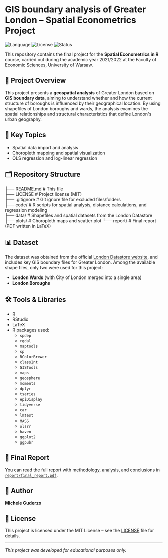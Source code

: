 # GIS boundary analysis of Greater London – Spatial Econometrics Project

![Language](https://img.shields.io/badge/code-R-blue?logo=r&logoColor=white)
![License](https://img.shields.io/badge/license-MIT-green?logo=open-source-initiative)
![Status](https://img.shields.io/badge/status-finished-success?style=flat&logo=github)

This repository contains the final project for the **Spatial Econometrics in R** course, carried out during the academic year 2021/2022 at the Faculty of Economic Sciences, University of Warsaw.

## 📌 Project Overview

This project presents a **geospatial analysis** of Greater London based on **GIS boundary data**, aiming to understand whether and how the current structure of boroughs is influenced by their geographical location. By using shapefiles of London boroughs and wards, the analysis examines the spatial relationships and structural characteristics that define London's urban geography.

## 🧠 Key Topics

- Spatial data import and analysis  
- Choropleth mapping and spatial visualization  
- OLS regression and log-linear regression  

## 🗂️ Repository Structure

├── README.md     # This file  
├── LICENSE       # Project license (MIT)  
├── .gitignore    # Git ignore file for excluded files/folders  
├── code/         # R scripts for spatial analysis, distance calculations, and regression modeling  
├── data/         # Shapefiles and spatial datasets from the London Datastore  
├── plots/        # Choropleth maps and scatter plot
└── report/       # Final report (PDF written in LaTeX)

## 📊 Dataset

The dataset was obtained from the official [London Datastore website](https://data.london.gov.uk/), and includes key GIS boundary files for Greater London. Among the available shape files, only two were used for this project:

- **London Wards** (with City of London merged into a single area)
- **London Boroughs**

## 🛠 Tools & Libraries

- R  
- RStudio  
- LaTeX  
- R packages used:
  - `spdep`
  - `rgdal`
  - `maptools`
  - `sp`
  - `RColorBrewer`
  - `classInt`
  - `GISTools`
  - `maps`
  - `geosphere`
  - `moments`
  - `dplyr`
  - `tseries`
  - `epiDisplay`
  - `tidyverse`
  - `car`
  - `lmtest`
  - `MASS`
  - `olsrr`
  - `haven`
  - `ggplot2`
  - `ggpubr`

## 📄 Final Report

You can read the full report with methodology, analysis, and conclusions in [`report/final_report.pdf`](report/final_report.pdf).

## 👤 Author

**Michele Guderzo**  

## 📝 License

This project is licensed under the MIT License – see the [LICENSE](LICENSE) file for details.

---

*This project was developed for educational purposes only.*
